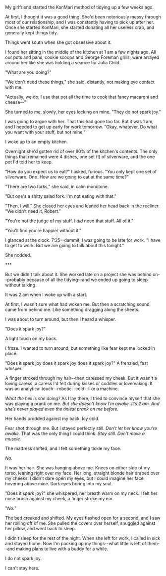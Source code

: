 My girlfriend started the KonMari method of tidying up a few weeks ago.

At first, I thought it was a good thing. She'd been notoriously messy through most of our relationship, and I was constantly having to pick up after her. Once she started KonMari, she started donating all her useless crap, and generally kept things tidy.

Things went south when she got obsessive about it.

I found her sitting in the middle of the kitchen at 1 am a few nights ago. All our pots and pans, cookie scoops and George Foreman grills, were arrayed around her like she was holding a seance for Julia Child.

"What are you doing?"

"We don't need these things," she said, distantly, not making eye contact with me.

"Actually, we do. I use that pot all the time to cook that fancy macaroni and cheese--"

She turned to me, slowly, her eyes locking on mine. "They do not spark joy."

I was going to argue with her. That this had gone too far. But it was 1 am, and I needed to get up early for work tomorrow. "Okay, whatever. Do what you want with your stuff, but not mine."

I woke up to an empty kitchen.

Overnight she'd gotten rid of over 90% of the kitchen's contents. The only things that remained were 4 dishes, one set (!) of silverware, and the one pot I'd told her to keep.

"How do you expect us to eat?" I asked, furious. "You only kept one set of silverware. One. How are we going to eat at the same time?"

"There are two forks," she said, in calm monotone.

"But one's a shitty salad fork. I'm not eating with that."

"Then, I will." She closed her eyes and leaned her head back in the recliner. "We didn't need it, Robert."

"You're not the judge of my stuff. I *did* need that stuff. All of it."

"You'll find you're happier without it."

I glanced at the clock. 7:25--dammit, I was going to be late for work. "I have to get to work. But we are going to talk about this tonight."

She nodded.

\*\*\*

But we didn't talk about it. She worked late on a project she was behind on--probably because of all the tidying--and we ended up going to sleep without talking.

It was 2 am when I woke up with a start.

At first, I wasn't sure what had woken me. But then a scratching sound came from behind me. Like something dragging along the sheets.

I was about to turn around, but then I heard a whisper.

"Does it spark joy?"

A light touch on my back.

I froze. I wanted to turn around, but something like fear kept me locked in place.

"Does it spark joy does it spark joy does it spark joy?" A frenzied, fast whisper.

A finger stroked through my hair--then caressed my cheek. But it wasn't a loving caress, a caress I'd felt during kisses or cuddles or lovemaking. It was an analytical touch--robotic--cold--like a machine.

*What the hell is she doing?* As I lay there, I tried to convince myself that she was playing a prank on me. *But she doesn’t know I’m awake. It’s 2 am. And she’s never played even the tiniest prank on me before.*

Her hands prodded against my back. Icy cold.

Fear shot through me. But I stayed perfectly still. *Don’t let her know you’re awake.* That was the only thing I could think. *Stay still. Don’t move a muscle.*

The mattress shifted, and I felt something tickle my face.

*No.*

It was her hair. She was hanging above me. Knees on either side of my torso, leaning right over my face. Her long, straight blonde hair draped over my cheeks. I didn't dare open my eyes, but I could imagine her face hovering above mine. Dark eyes boring into my soul.

"Does it spark joy?" she whispered, her breath warm on my neck. I felt her nose brush against my cheek, a finger stroke my ear.

"*No.*"

The bed creaked and shifted. My eyes flashed open for a second, and I saw her rolling off of me. She pulled the covers over herself, snuggled against her pillow, and went back to sleep.

I didn't sleep for the rest of the night. When she left for work, I called in sick and stayed home. Now I'm packing up my things--what little is left of them--and making plans to live with a buddy for a while.

I do not spark joy.

I can't stay here.